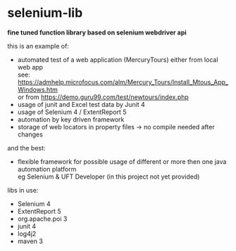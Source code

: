 # selenium-lib

<b>fine tuned function library based on selenium webdriver api</b>

this is an example of:
- automated test of a web application (MercuryTours)
  either from local web app<br>
  see: https://admhelp.microfocus.com/alm/Mercury_Tours/Install_Mtous_App_Windows.htm<br>
  or from https://demo.guru99.com/test/newtours/index.php
- usage of junit and Excel test data by Junit 4
- usage of Selenium 4 / ExtentReport 5
- automation by key driven framework
- storage of web locators in property files -> no compile needed after changes

and the best:
- flexible framework for possible usage of different or more then one java automation platform<br>
  eg Selenium & UFT Developer (in this project not yet provided)

libs in use:
- Selenium 4
- ExtentReport 5
- org.apache.poi 3
- junit 4
- log4j2
- maven 3

